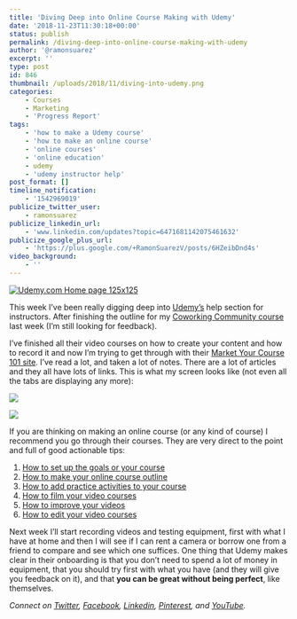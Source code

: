 ```yaml
---
title: 'Diving Deep into Online Course Making with Udemy'
date: '2018-11-23T11:30:18+00:00'
status: publish
permalink: /diving-deep-into-online-course-making-with-udemy
author: '@ramonsuarez'
excerpt: ''
type: post
id: 846
thumbnail: /uploads/2018/11/diving-into-udemy.png
categories: 
    - Courses
    - Marketing
    - 'Progress Report'
tags:
    - 'how to make a Udemy course'
    - 'how to make an online course'
    - 'online courses'
    - 'online education'
    - udemy
    - 'udemy instructor help'
post_format: []
timeline_notification:
    - '1542969019'
publicize_twitter_user:
    - ramonsuarez
publicize_linkedin_url:
    - 'www.linkedin.com/updates?topic=6471681142075461632'
publicize_google_plus_url:
    - 'https://plus.google.com/+RamonSuarezV/posts/6HZeibDnd4s'
video_background:
    - ''
---
```

[![Udemy.com Home page 125x125](https://ad.linksynergy.com/fs-bin/show?id=nqvRWNWHD4Q&bids=507388.292&subid=0&type=4&gridnum=4)](https://click.linksynergy.com/fs-bin/click?id=nqvRWNWHD4Q&offerid=507388.292&subid=0&type=4)

This week I’ve been really digging deep into [Udemy’s](https://www.coworkinghandbook.com/udemy) help section for instructors. After finishing the outline for my [Coworking Community course ](https://www.coworkinghandbook.com/coworking-community-course-draft/)last week (I’m still looking for feedback).

I’ve finished all their video courses on how to create your content and how to record it and now I’m trying to get through with their [Market Your Course 101 site](https://teach.udemy.com/course-marketing/). I’ve read a lot, and taken a lot of notes. There are a lot of articles and they all have lots of links. This is what my screen looks like (not even all the tabs are displaying any more):

![](/uploads/2018/11/udemy-marketing-help.png)

![](/uploads/2018/11/overwhelmed.gif)

If you are thinking on making an online course (or any kind of course) I recommend you go through their courses. They are very direct to the point and full of good actionable tips:

1. [How to set up the goals or your course ](https://www.udemy.com/share/1004eKAkEZc1Y=/)
2. [How to make your online course outline](https://www.udemy.com/share/10019IAkEZc1Y=/)
3. [How to add practice activities to your course](https://www.udemy.com/share/1001DOAkEZc1Y=/)
4. [How to film your video courses](https://www.udemy.com/share/10026GAkEZc1Y=/)
5. [How to improve your videos](https://www.udemy.com/share/1006b8AkEZc1Y=/)
6. [How to edit your video courses](https://www.udemy.com/share/100078AkEZc1Y=/)

Next week I’ll start recording videos and testing equipment, first with what I have at home and then I will see if I can rent a camera or borrow one from a friend to compare and see which one suffices. One thing that Udemy makes clear in their onboarding is that you don’t need to spend a lot of money in equipment, that you should try first with what you have (and they will give you feedback on it), and that **you can be great without being perfect**, like themselves.

*Connect on [Twitter](https://twitter.com/ramonsuarez), [Facebook](https://www.facebook.com/ramonsuarezdotcom), [Linkedin](https://www.linkedin.com/in/ramonsuarez/), [Pinterest](https://www.pinterest.com/ramonsuarez/), and [YouTube](https://www.youtube.com/ramonsuarezv).*